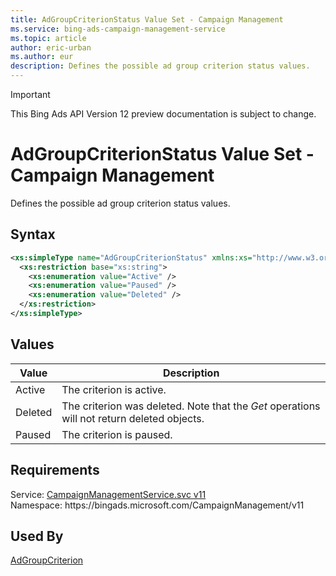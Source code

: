 ```yaml
---
title: AdGroupCriterionStatus Value Set - Campaign Management
ms.service: bing-ads-campaign-management-service
ms.topic: article
author: eric-urban
ms.author: eur
description: Defines the possible ad group criterion status values.
---
```

> [!IMPORTANT]
> This Bing Ads API Version 12 preview documentation is subject to change.

# AdGroupCriterionStatus Value Set - Campaign Management
Defines the possible ad group criterion status values.

## Syntax
```xml
<xs:simpleType name="AdGroupCriterionStatus" xmlns:xs="http://www.w3.org/2001/XMLSchema">
  <xs:restriction base="xs:string">
    <xs:enumeration value="Active" />
    <xs:enumeration value="Paused" />
    <xs:enumeration value="Deleted" />
  </xs:restriction>
</xs:simpleType>
```

## <a name="values"></a>Values

|Value|Description|
|-----------|---------------|
|<a name="active"></a>Active|The criterion is active.|
|<a name="deleted"></a>Deleted|The criterion was deleted. Note that the *Get* operations will not return deleted objects.|
|<a name="paused"></a>Paused|The criterion is paused.|

## Requirements
Service: [CampaignManagementService.svc v11](https://campaign.api.bingads.microsoft.com/Api/Advertiser/CampaignManagement/v11/CampaignManagementService.svc)  
Namespace: https\://bingads.microsoft.com/CampaignManagement/v11  

## Used By
[AdGroupCriterion](adgroupcriterion.md)  
